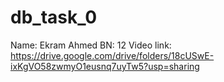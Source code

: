 # db_task_0

Name: Ekram Ahmed 
BN: 12
Video link: https://drive.google.com/drive/folders/18cUSwE-ixKgVO58zwmyO1eusnq7uyTw5?usp=sharing 
